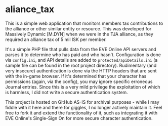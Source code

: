 aliance_tax
===

This is a simple web application that monitors members tax contributions to the alliance or other similar entity or resource. This was developed for Massively Dynamic [M.DYN] when we were in the TJA alliance, as they required an alliance tax of 5 mil ISK per member.

It's a simple PHP file that pulls data from the EVE Online API servers and parses it to determine who has paid and who hasn't. Configuration is done via `config.ini`, and API details are added to `protected/apiDetails.ini` (a sample file can be found in the root project directory). Rudimentary (and very insecure) authentication is done via the HTTP headers that are sent with the in-game browser. If it's determined that your character has permissions (again, via the config), you may ignore specific erroneous Journal entries. Since this is a very mild privilege the exploitation of which is harmless, I did not write a secure authentication system.

This project is hosted on GitHub AS-IS for archival purposes - while I may fiddle with it here and there for giggles, I no longer actively maintain it. Feel free to fork it and extend the functionality of it, such as integrating it with EVE Online's Single-Sign On for more secure character authentication.
